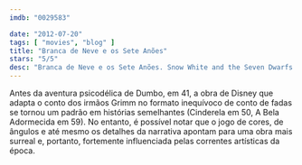 ```yaml
---
imdb: "0029583"

date: "2012-07-20"
tags: [ "movies", "blog" ]
title: "Branca de Neve e os Sete Anões"
stars: "5/5"
desc: "Branca de Neve e os Sete Anões. Snow White and the Seven Dwarfs (USA, 1937). Dirigido por William Cottrell, David Hand, Wilfred Jackson, Larry Morey, Perce Pearce, Ben Sharpsteen. Escrito por Jacob Grimm, Wilhelm Grimm, Ted Sears, Richard Creedon, Otto Englander, Dick Rickard, Earl Hurd, Merrill De Maris, Dorothy Ann Blank. Com Roy Atwell, Stuart Buchanan, Adriana Caselotti, Hall Johnson Choir, Eddie Collins, Pinto Colvig, Marion Darlington, Billy Gilbert, Otis Harlan."
---
```

Antes da aventura psicodélica de Dumbo, em 41, a obra de Disney que adapta o conto dos irmãos Grimm no formato inequívoco de conto de fadas se tornou um padrão em histórias semelhantes (Cinderela em 50, A Bela Adormecida em 59). No entanto, é possível notar que o jogo de cores, de ângulos e até mesmo os detalhes da narrativa apontam para uma obra mais surreal e, portanto, fortemente influenciada pelas correntes artísticas da época.

